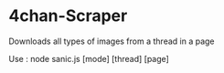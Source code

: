 # 4chan-Scraper
Downloads all types of images from a thread in a page

Use : node sanic.js [mode] [thread] [page]

